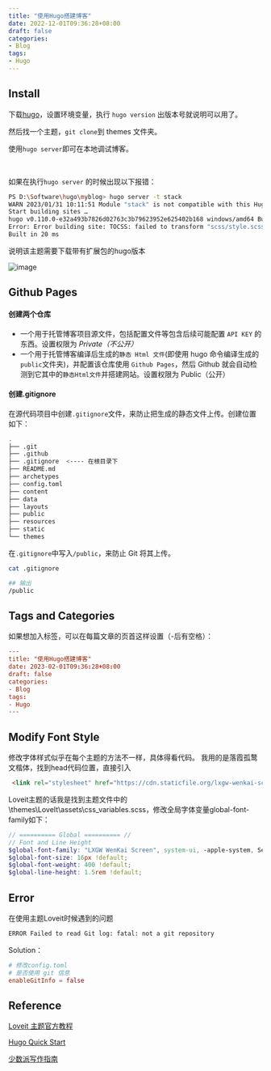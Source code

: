 ```yaml
---
title: "使用Hugo搭建博客"
date: 2022-12-01T09:36:28+08:00
draft: false
categories: 
- Blog
tags: 
- Hugo
---
```



## Install

下载[hugo](https://github.com/gohugoio/hugo/releases)，设置环境变量，执行 `hugo version`​ 出版本号就说明可以用了。

然后找一个主题，`git clone`​到 themes 文件夹。

使用`hugo server`​即可在本地调试博客。

‍

如果在执行`hugo server`​ 的时候出现以下报错：

```bash
PS D:\Software\hugo\myblog> hugo server -t stack
WARN 2023/01/31 10:11:51 Module "stack" is not compatible with this Hugo version; run "hugo mod graph" for more information.
Start building sites …
hugo v0.110.0-e32a493b7826d02763c3b79623952e625402b168 windows/amd64 BuildDate=2023-01-17T12:16:09Z VendorInfo=gohugoio
Error: Error building site: TOCSS: failed to transform "scss/style.scss" (text/x-scss). Check your Hugo installation; you need the extended version to build SCSS/SASS with transpiler set to 'libsass'.: this feature is not available in your current Hugo version, see https://goo.gl/YMrWcn for more information
Built in 20 ms
```

说明该主题需要下载带有扩展包的hugo版本

![image](/images/blog/hugodownload.png)
‍

## Github Pages

#### 创建两个仓库

* 一个用于托管博客项目源文件，包括配置文件等包含后续可能配置 `API KEY`​ 的东西。设置权限为 *Private（不公开）*
* 一个用于托管博客编译后生成的`静态 Html 文件`​(即使用 hugo 命令编译生成的`public`​文件夹)，并配置该仓库使用 `Github Pages`​，然后 Github 就会自动检测到它其中的`静态Html文件`​并搭建网站。设置权限为 Public（公开）

#### 创建.gitignore

在源代码项目中创建`.gitignore`​文件，来防止把生成的静态文件上传。创建位置如下：

```bash
.
├── .git
├── .github
├── .gitignore  <---- 在根目录下
├── README.md
├── archetypes
├── config.toml
├── content
├── data
├── layouts
├── public
├── resources
├── static
└── themes
```

在`.gitignore`​中写入`/public`​，来防止 Git 将其上传。

```bash
cat .gitignore

## 输出
/public
```


## Tags and Categories
如果想加入标签，可以在每篇文章的页首这样设置（-后有空格）：
```toml
---
title: "使用Hugo搭建博客"
date: 2023-02-01T09:36:28+08:00
draft: false
categories: 
- Blog
tags: 
- Hugo
---
```


## Modify Font Style
修改字体样式似乎在每个主题的方法不一样，具体得看代码。
我用的是落霞孤鹜文楷体，找到head代码位置，直接引入
```html
 <link rel="stylesheet" href="https://cdn.staticfile.org/lxgw-wenkai-screen-webfont/1.6.0/lxgwwenkaiscreen.css" media="all" />
```
Loveit主题的话我是找到主题文件中的\themes\LoveIt\assets\css\_variables.scss，修改全局字体变量global-font-family如下：
```scss
// ========== Global ========== //
// Font and Line Height
$global-font-family: "LXGW WenKai Screen", system-ui, -apple-system, Segoe UI, Roboto, Emoji, Helvetica, Arial, sans-serif !default;
$global-font-size: 16px !default;
$global-font-weight: 400 !default;
$global-line-height: 1.5rem !default;
```


## Error
在使用主题Loveit时候遇到的问题

```bash
ERROR Failed to read Git log: fatal: not a git repository
```

Solution：

```toml
# 修改config.toml
# 是否使用 git 信息
enableGitInfo = false
```


## Reference
[Loveit 主题官方教程](https://hugoloveit.com/zh-cn/)

[Hugo Quick Start](https://gohugo.io/getting-started/quick-start/)

[少数派写作指南](https://sspai.com/post/37815)
